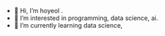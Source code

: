 - 👋 Hi, I’m hoyeol .
- 👀 I’m interested in programming, data science, ai.
- 🌱 I’m currently learning data science, 


<!---
hoyeol040820/hoyeol040820 is a ✨ special ✨ repository because its `README.md` (this file) appears on your GitHub profile.
You can click the Preview link to take a look at your changes.
--->

